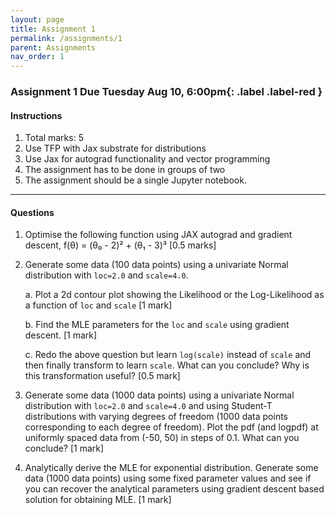 ```yaml
---
layout: page
title: Assignment 1
permalink: /assignments/1
parent: Assignments
nav_order: 1
---
```


### Assignment 1 **Due Tuesday Aug 10, 6:00pm**{: .label .label-red }

#### Instructions
1. Total marks: 5
2. Use TFP with Jax substrate for distributions
3. Use Jax for autograd functionality and vector programming
4. The assignment has to be done in groups of two
5. The assignment should be a single Jupyter notebook. 

----

#### Questions


1. Optimise the following function using JAX autograd and gradient descent, f(θ) = (θ₀ - 2)² + (θ₁ - 3)³ [0.5 marks]

2. Generate some data (100 data points) using a univariate Normal distribution with `loc=2.0` and `scale=4.0`. 

    a. Plot a 2d contour plot showing the Likelihood or the Log-Likelihood as a function of `loc` and `scale` [1 mark]
    
    b. Find the MLE parameters for the `loc` and `scale` using gradient descent. [1 mark]

    c. Redo the above question but learn `log(scale)` instead of `scale` and then finally transform to learn `scale`. What can you conclude? Why is this transformation useful? [0.5 mark]

3. Generate some data (1000 data points) using a univariate Normal distribution with `loc=2.0` and `scale=4.0` and using Student-T distributions with varying degrees of freedom (1000 data points corresponding to each degree of freedom). Plot the pdf (and logpdf) at uniformly spaced data from (-50, 50) in steps of 0.1. What can you conclude? [1 mark]

4. Analytically derive the MLE for exponential distribution. Generate some data (1000 data points) using some fixed parameter values and see if you can recover the analytical parameters using gradient descent based solution for obtaining MLE. [1 mark]